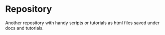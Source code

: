 # Repository
Another repository with handy scripts or tutorials as html files saved under docs and tutorials.

